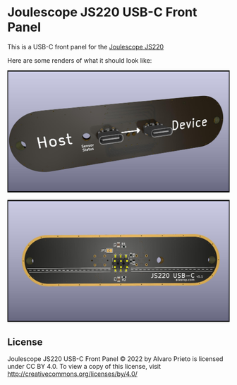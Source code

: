 # Joulescope JS220 USB-C Front Panel

This is a USB-C front panel for the [Joulescope JS220](https://www.joulescope.com/products/js220-joulescope-precision-energy-analyzer)

Here are some renders of what it should look like:

![Board Front](meta/front.jpg)

![Board Back](meta/back.jpg)

## License
Joulescope JS220 USB-C Front Panel © 2022 by Alvaro Prieto is licensed under CC BY 4.0. To view a copy of this license, visit http://creativecommons.org/licenses/by/4.0/
